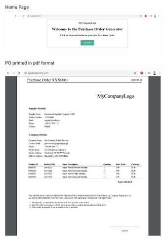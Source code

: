 <p>Home Page</p>
<img src="images/po_generator.JPG">

<p>PO printed in pdf format</p>
<img src="images/po_pdf.JPG">
